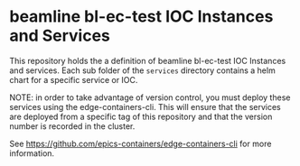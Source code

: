 # beamline bl-ec-test IOC Instances and Services

This repository holds the a definition of beamline bl-ec-test IOC Instances and services. Each sub folder of the `services` directory contains a helm chart for a specific service or IOC.

NOTE: in order to take advantage of version control, you must deploy these services using the edge-containers-cli. This will ensure that the services are deployed from a specific tag of this repository and that the version number is recorded in the cluster.

See https://github.com/epics-containers/edge-containers-cli for more information.

